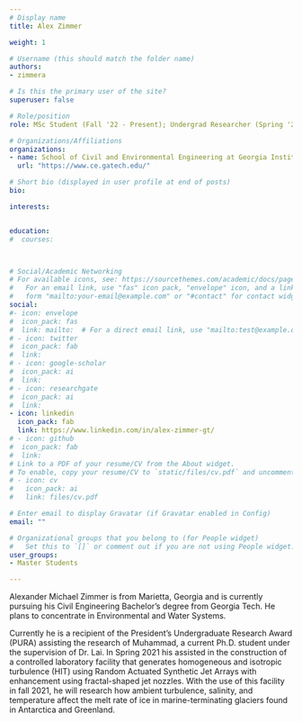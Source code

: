 ```yaml
---
# Display name
title: Alex Zimmer

weight: 1

# Username (this should match the folder name)
authors:
- zimmera

# Is this the primary user of the site?
superuser: false

# Role/position
role: MSc Student (Fall '22 - Present); Undergrad Researcher (Spring '21 - Spring '22); [PURA](http://www.undergradresearch.gatech.edu/content/presidents-undergraduate-research-awards) awardee (Fall '21)

# Organizations/Affiliations
organizations:
- name: School of Civil and Environmental Engineering at Georgia Institute of Technology
  url: "https://www.ce.gatech.edu/"

# Short bio (displayed in user profile at end of posts)
bio: 

interests:


education:
#  courses:



# Social/Academic Networking
# For available icons, see: https://sourcethemes.com/academic/docs/page-builder/#icons
#   For an email link, use "fas" icon pack, "envelope" icon, and a link in the
#   form "mailto:your-email@example.com" or "#contact" for contact widget.
social:
#- icon: envelope
#  icon_pack: fas
#  link: mailto:  # For a direct email link, use "mailto:test@example.org".
# - icon: twitter
#  icon_pack: fab
#  link: 
# - icon: google-scholar
#  icon_pack: ai
#  link: 
# - icon: researchgate
#  icon_pack: ai
#  link: 
- icon: linkedin
  icon_pack: fab
  link: https://www.linkedin.com/in/alex-zimmer-gt/
# - icon: github
#  icon_pack: fab
#  link: 
# Link to a PDF of your resume/CV from the About widget.
# To enable, copy your resume/CV to `static/files/cv.pdf` and uncomment the lines below.
# - icon: cv
#   icon_pack: ai
#   link: files/cv.pdf

# Enter email to display Gravatar (if Gravatar enabled in Config)
email: ""

# Organizational groups that you belong to (for People widget)
#   Set this to `[]` or comment out if you are not using People widget.
user_groups: 
- Master Students

---
```


Alexander Michael Zimmer is from Marietta, Georgia and is currently pursuing his Civil Engineering Bachelor’s degree from Georgia Tech. He plans to concentrate in Environmental and Water Systems.

Currently he is a recipient of the President’s Undergraduate Research Award (PURA) assisting the research of Muhammad, a current Ph.D. student under the supervision of Dr. Lai. In Spring 2021 his assisted in the construction of a controlled laboratory facility that generates
homogeneous and isotropic turbulence (HIT) using Random Actuated Synthetic Jet Arrays with enhancement using fractal-shaped jet nozzles. With the use of this facility in fall 2021, he will research how ambient turbulence, salinity, and temperature affect the melt rate of ice in marine-terminating glaciers found in Antarctica and Greenland.